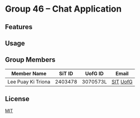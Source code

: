 # Group 46 – Chat Application



## Features 



## Usage


## Group Members
| Member Name | SiT ID | UofG ID | Email |
| --- | --- | --- | --- |
| Lee Puay Ki Triona | 2403478 | 3070573L | [SIT](2403478@sit.singaporetech.edu.sg) [UofG](3070573L@student.gla.ac.uk) |

## License

[MIT](https://choosealicense.com/licenses/mit/)
